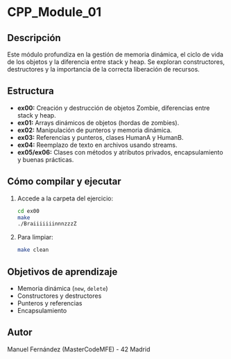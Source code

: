 # CPP_Module_01

## Descripción
Este módulo profundiza en la gestión de memoria dinámica, el ciclo de vida de los objetos y la diferencia entre stack y heap. Se exploran constructores, destructores y la importancia de la correcta liberación de recursos.

## Estructura
- **ex00:** Creación y destrucción de objetos Zombie, diferencias entre stack y heap.
- **ex01:** Arrays dinámicos de objetos (hordas de zombies).
- **ex02:** Manipulación de punteros y memoria dinámica.
- **ex03:** Referencias y punteros, clases HumanA y HumanB.
- **ex04:** Reemplazo de texto en archivos usando streams.
- **ex05/ex06:** Clases con métodos y atributos privados, encapsulamiento y buenas prácticas.

## Cómo compilar y ejecutar
1. Accede a la carpeta del ejercicio:
   ```sh
   cd ex00
   make
   ./BraiiiiiiinnnzzzZ
   ```
2. Para limpiar:
   ```sh
   make clean
   ```

## Objetivos de aprendizaje
- Memoria dinámica (`new`, `delete`)
- Constructores y destructores
- Punteros y referencias
- Encapsulamiento

## Autor
Manuel Fernández (MasterCodeMFE) - 42 Madrid
